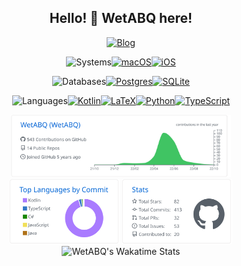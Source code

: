 <h2 align="center">Hello! 👋 WetABQ here!</h2>

<!--Blog-->

<p align="center">
<a href="https://sdl.moe">
<img src="https://img.shields.io/static/v1?label=BLOG&message=SDL.MOE&color=blue&style=for-the-badge" alt="Blog">
</a>
</p>

<!--Systems-->

<p align="center">
<img src="https://shields.io/badge/-systems-black?style=for-the-badge" alt="Systems"><a 
href="https://www.apple.com/"><img src="https://img.shields.io/badge/macOS-000000?style=for-the-badge&logo=macos&logoColor=F0F0F0" alt="macOS"/><img 
src="https://img.shields.io/badge/iOS-000000?style=for-the-badge&logo=ios&logoColor=white" alt="iOS"></a>
</p>

<!--Databases-->

<p align="center">
<img 
src="https://shields.io/badge/-databases-lightgreen?style=for-the-badge" alt="Databases"><a 
href="https://www.postgresql.org/"><img 
src="https://img.shields.io/badge/postgres-%23316192.svg?style=for-the-badge&logo=postgresql&logoColor=white" alt="Postgres"/></a><a 
href ="https://www.sqlite.org/"><img 
src="https://img.shields.io/badge/sqlite-%2307405e.svg?style=for-the-badge&logo=sqlite&logoColor=white" alt="SQLite"></a>
</p>

<!--Languages-->

<p align="center">
<img src="https://shields.io/badge/-languages-blue?style=for-the-badge" alt="Languages"><a href="https://kotlinlang.org/"><img src="https://img.shields.io/badge/kotlin-%230095D5.svg?style=for-the-badge&logo=kotlin&logoColor=white" alt="Kotlin"/></a><a href="https://www.google.com/search?q=LaTeX"><img src="https://img.shields.io/badge/latex-%23008080.svg?style=for-the-badge&logo=latex&logoColor=white" alt="LaTeX"></a><a href="https://www.python.org/"><img src="https://img.shields.io/badge/python-3670A0?style=for-the-badge&logo=python&logoColor=white" alt="Python"></a><a href="https://www.typescriptlang.org/"><img src="https://img.shields.io/badge/typescript-%23007ACC.svg?style=for-the-badge&logo=typescript&logoColor=white" alt="TypeScript"></a>
</p>

<!--Summary Card-->


<p align="center">
<img width="70%" alt="Profile Details" src="./profile-summary-card-output/github/0-profile-details.svg" />
<img width="35%" alt="Profile Details" src="./profile-summary-card-output/github/2-most-commit-language.svg" />
<img width="35%" alt="Profile Details" src="./profile-summary-card-output/github/3-stats.svg" />
<img width="70%" alt="WetABQ's Wakatime Stats" src="https://github-readme-stats.vercel.app/api/wakatime?username=wetabq&layout=compact&theme=github">
</p>
